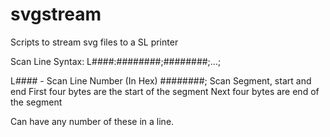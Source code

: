 svgstream
=========

Scripts to stream svg files to a SL printer

Scan Line Syntax:
 L####:########;########;...;

 L#### - Scan Line Number (In Hex)
 ########; Scan Segment, start and end
  First four bytes are the start of the segment
  Next four bytes are end of the segment

 Can have any number of these in a line.

